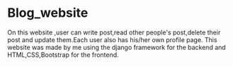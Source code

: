# Blog_website
On this website ,user can write post,read other people's post,delete their post and update them.Each user also has  his/her own profile page.
This website was made by me using the django framework for the backend and HTML,CSS,Bootstrap for the frontend.

